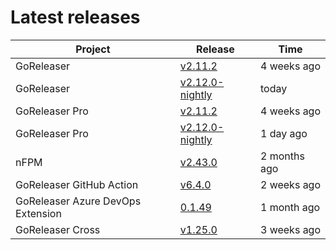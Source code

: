 # Latest releases

| Project                           | Release                                                                                         | Time        |
| --------------------------------- | ----------------------------------------------------------------------------------------------- | ----------- |
| GoReleaser | [v2.11.2](https://github.com/goreleaser/goreleaser/releases/tag/v2.11.2) | 4 weeks ago |
| GoReleaser | [v2.12.0-nightly](https://github.com/goreleaser/goreleaser/releases/tag/nightly) | today |
| GoReleaser Pro | [v2.11.2](https://github.com/goreleaser/goreleaser-pro/releases/tag/v2.11.2) | 4 weeks ago |
| GoReleaser Pro | [v2.12.0-nightly](https://github.com/goreleaser/goreleaser-pro/releases/tag/nightly) | 1 day ago |
| nFPM | [v2.43.0](https://github.com/goreleaser/nfpm/releases/tag/v2.43.0) | 2 months ago |
| GoReleaser GitHub Action | [v6.4.0](https://github.com/goreleaser/goreleaser-action/releases/tag/v6.4.0) | 2 weeks ago |
| GoReleaser Azure DevOps Extension | [0.1.49](https://github.com/goreleaser/goreleaser-azure-devops-extension/releases/tag/0.1.49) | 1 month ago |
| GoReleaser Cross | [v1.25.0](https://github.com/goreleaser/goreleaser-cross/releases/tag/v1.25.0) | 3 weeks ago |
